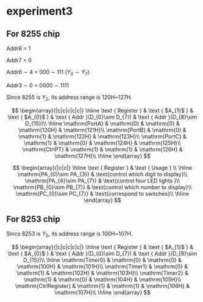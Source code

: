 # experiment3

## For 8255 chip

Addr8 = 1

Addr7 = 0

Addr6 $\sim$ 4 = 000 $\sim$ 111 ($Y_{0}\sim Y_{7}$)

Addr3 $\sim$ 0 = 0000 $\sim$ 1111

Since 8255 is $Y_{2}$, its address range is 120H~127H. 

$$
\begin{array}{|c|c|c|c|c|}
        \hline \text { Register } & \text { $A_{1}$ } & \text { $A_{0}$ } & \text { Addr }(D_{0}\sim D_{7}) & \text { Addr }(D_{8}\sim D_{15})\\
        \hline \mathrm{PortA} & \mathrm{0} & \mathrm{0} & \mathrm{120H} & \mathrm{121H}\\
        \mathrm{PortB} & \mathrm{0} & \mathrm{1} & \mathrm{122H} & \mathrm{123H}\\
        \mathrm{PortC} & \mathrm{1} & \mathrm{0} & \mathrm{124H} & \mathrm{125H}\\
        \mathrm{CtrlPT} & \mathrm{1} & \mathrm{1} & \mathrm{126H} & \mathrm{127H}\\
\hline
\end{array}
$$

$$
\begin{array}{|c|c|}
        \hline \text { Register } & \text { Usage } \\
        \hline \mathrm{PA_{0}\sim PA_{3}} &  \text{control which digit to display}\\
        \mathrm{PA_{4}\sim PA_{7}} &  \text{control four LED lights }\\
        \mathrm{PB_{0}\sim PB_{7}} &  \text{control which number to display}\\
        \mathrm{PC_{0}\sim PC_{7}} &  \text{correspond to switches}\\
\hline
\end{array}
$$

## For 8253 chip

Since 8253 is $Y_{0}$, its address range is 100H~107H. 


$$
\begin{array}{|c|c|c|c|c|}
        \hline \text { Register } & \text { $A_{1}$ } & \text { $A_{0}$ } & \text { Addr }(D_{0}\sim D_{7}) & \text { Addr }(D_{8}\sim D_{15})\\
        \hline \mathrm{Timer0} & \mathrm{0} & \mathrm{0} & \mathrm{100H} & \mathrm{101H}\\
        \mathrm{Timer1} & \mathrm{0} & \mathrm{1} & \mathrm{102H} & \mathrm{103H}\\
        \mathrm{Timer2} & \mathrm{1} & \mathrm{0} & \mathrm{104H} & \mathrm{105H}\\
        \mathrm{CtrlRegister} & \mathrm{1} & \mathrm{1} & \mathrm{106H} & \mathrm{107H}\\
\hline
\end{array}
$$

